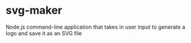 # svg-maker
Node.js command-line application that takes in user input to generate a logo and save it as an SVG file

